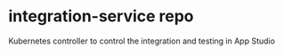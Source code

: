 # integration-service repo
Kubernetes controller to control the integration and testing in App Studio
